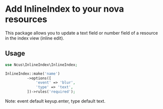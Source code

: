 # Add InlineIndex to your nova resources

This package allows you to update a text field or number field of a resource in the index view (inline edit).

## Usage

```php
use Ncus\InlineIndex\InlineIndex;

InlineIndex::make('name')
          ->options([
              'event' => 'blur',
              'type' => 'text',
          ])->rules('required');
```
Note: event default keyup.enter, type default text.
